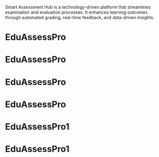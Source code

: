Smart Assessment Hub is a technology-driven platform that streamlines examination and evaluation processes. It enhances learning outcomes through automated grading, real-time feedback, and data-driven insights.
# EduAssessPro
# EduAssessPro
# EduAssessPro
# EduAssessPro
# EduAssessPro1
# EduAssessPro1
